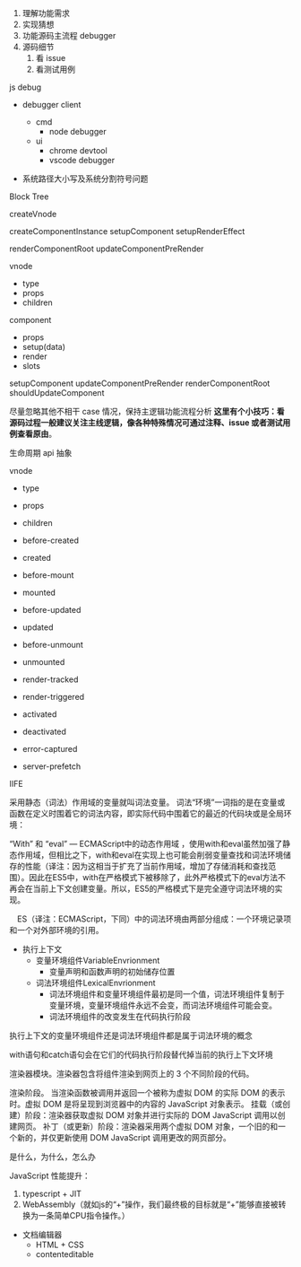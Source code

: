 







1. 理解功能需求
2. 实现猜想
3. 功能源码主流程 debugger
4. 源码细节
   1. 看 issue
   2. 看测试用例



js debug
- debugger client
  - cmd
    - node debugger
  - ui
    - chrome devtool
    - vscode debugger



- 系统路径大小写及系统分割符号问题

Block Tree

createVnode

createComponentInstance
setupComponent
setupRenderEffect

renderComponentRoot
updateComponentPreRender


vnode
- type
- props
- children

component
- props
- setup(data)
- render
- slots


setupComponent
updateComponentPreRender
renderComponentRoot 
shouldUpdateComponent

尽量忽略其他不相干 case 情况，保持主逻辑功能流程分析
**这里有个小技巧：看源码过程一般建议关注主线逻辑，像各种特殊情况可通过注释、issue 或者测试用例查看原由**。

生命周期
api 抽象


vnode
- type
- props
- children



- before-created
- created
- before-mount
- mounted
- before-updated
- updated
- before-unmount
- unmounted 
- render-tracked
- render-triggered 
- activated  
- deactivated 
- error-captured
- server-prefetch

IIFE


采用静态（词法）作用域的变量就叫词法变量。
词法“环境”一词指的是在变量或函数在定义时围着它的词法内容，即实际代码中围着它的最近的代码块或是全局环境：


“With” 和 “eval” — ECMAScript中的动态作用域
，使用with和eval虽然加强了静态作用域，但相比之下，with和eval在实现上也可能会削弱变量查找和词法环境储存的性能（译注：因为这相当于扩充了当前作用域，增加了存储消耗和查找范围）。因此在ES5中，with在严格模式下被移除了，此外严格模式下的eval方法不再会在当前上下文创建变量。所以，ES5的严格模式下是完全遵守词法环境的实现。


 ES（译注：ECMAScript，下同）中的词法环境由两部分组成：一个环境记录项和一个对外部环境的引用。

- 执行上下文
  - 变量环境组件VariableEnvrionment
    - 变量声明和函数声明的初始储存位置
  - 词法环境组件LexicalEnvrionment
    - 词法环境组件和变量环境组件最初是同一个值，词法环境组件复制于变量环境，变量环境组件永远不会变，而词法环境组件可能会变。
    - 词法环境组件的改变发生在代码执行阶段

执行上下文的变量环境组件还是词法环境组件都是属于词法环境的概念

with语句和catch语句会在它们的代码执行阶段替代掉当前的执行上下文环境


渲染器模块。渲染器包含将组件渲染到网页上的 3 个不同阶段的代码。

渲染阶段。 当渲染函数被调用并返回一个被称为虚拟 DOM 的实际 DOM 的表示时。虚拟 DOM 是将呈现到浏览器中的内容的 JavaScript 对象表示。
挂载（或创建）阶段：渲染器获取虚拟 DOM 对象并进行实际的 DOM JavaScript 调用以创建网页。
补丁（或更新）阶段：渲染器采用两个虚拟 DOM 对象，一个旧的和一个新的，并仅更新使用 DOM JavaScript 调用更改的网页部分。

是什么，为什么，怎么办

JavaScript 性能提升：
1. typescript + JIT
2. WebAssembly（就如js的“+”操作，我们最终极的目标就是“+”能够直接被转换为一条简单CPU指令操作。）

- 文档编辑器
  - HTML + CSS
  - contenteditable